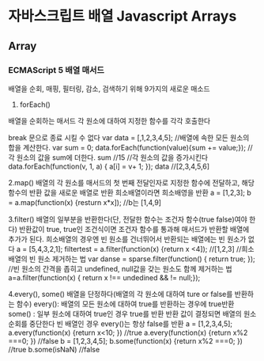 # 자바스크립트 배열 Javascript Arrays

## Array

### ECMAScript 5 배열 매서드
배열을 순회, 매핑, 필터링, 감소, 검색하기 위해 9가지의 새로운 매소드

1. forEach()

배열을 순회하는 매서드 각 원소에 대하여 지정한 함수를 각각 호출한다


break 문으로 종료 시킬 수 없다
var data = [,1,2,3,4,5];	//배열에 속한 모든 원소의 합을 계산한다.
var sum = 0;
data.forEach(function(value){sum += value;}); // 각 원소의 값을 sum에 더한다.
sum //15
//각 원소의 값을 증가시킨다
data.forEach(function(v, 1, a) { a[i] = v+ 1; });
data //[2,3,4,5,6]

2.map()
배열의 각 원소를 매서드의 첫 번째 전달인자로 지정한 함수에 전달하고, 해당 함수의 반환 값을 새로운 배열로 반환
희소배열이라면 희소배영을 반환
a = [1,2,3];
b = a.map(function(x) {resturn x*x]); //b는 [1,4,9]

3.filter()
배열의 일부분을 반환한다(단, 전달한 함수는 조건자 함수(true false)여야 한다)
반환값이 true, true인 조건식이면 조건자 함수를 통과해 매서드가 반환할 배열에 추가가 된다.
희소배열의 경우엔 빈 원소를 건너뛰어서 반환되는 배열에는 빈 원소가 없다
a = [5,4,3,2,1];
filtertest = a.filter(function(x) {return x <4]); //[1,2,3]
//희소배열의 빈 원소 제거하는 법
var danse = sparse.filter(function() { return true; });
//빈 원소의 간격을 좁히고 undefined, null값을 갖는 원소도 함께 제거하는 법
a=a.filter(function(x) { return x !== undedined && != null;});

4.every(), some()
배열을 단정하다(배열의 각 원소에 대하여 ture or false를 반환하는 함수)
every(): 배열의 모든 원소에 대하여 true를 반환하는 경우에 true반환
some() : 일부 원소에 대하여 true인 경우 true를 반환
반환 값이 결정되면 배열의 원소순회를 중단한다
빈 배열인 경우 every()는 항상 false를 반환 
a = [1,2,3,4,5];
a.every(function(x) {return x<10; }) //true
a.every(function(x) {return x%2 ===0; }) //false
b = [1,2,3,4,5];
b.some(function(x) {return x%2 ===0; }) //true
b.some(isNaN) //false
